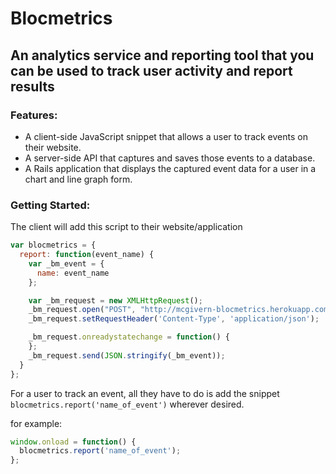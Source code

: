 # Blocmetrics
## An analytics service and reporting tool that you can be used to track user activity and report results

### Features:
 - A client-side JavaScript snippet that allows a user to track events on their website.
 - A server-side API that captures and saves those events to a database.
 - A Rails application that displays the captured event data for a user in a chart and line graph form.

### Getting Started:

The client will add this script to their website/application

```javascript
var blocmetrics = {
  report: function(event_name) {
    var _bm_event = {
      name: event_name
    };

    var _bm_request = new XMLHttpRequest();
    _bm_request.open("POST", "http://mcgivern-blocmetrics.herokuapp.com/api/events", true);
    _bm_request.setRequestHeader('Content-Type', 'application/json');

    _bm_request.onreadystatechange = function() {
    };
    _bm_request.send(JSON.stringify(_bm_event));
  }
};
```


For a user to track an event, all they have to do is add the snippet `blocmetrics.report('name_of_event')` wherever desired.

for example:

```javascript
window.onload = function() {
  blocmetrics.report('name_of_event');
};
```
